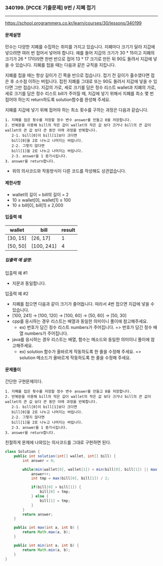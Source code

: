 ### 340199. [PCCE 기출문제] 9번 / 지폐 접기

---

https://school.programmers.co.kr/learn/courses/30/lessons/340199

#### 문제설명

민수는 다양한 지폐를 수집하는 취미를 가지고 있습니다. 지폐마다 크기가 달라 지갑에 넣으려면 여러 번 접어서 넣어야 합니다. 예를 들어 지갑의 크기가 30 * 15이고 지폐의
크기가 26 * 17이라면 한번 반으로 접어 13 * 17 크기로 만든 뒤 90도 돌려서 지갑에 넣을 수 있습니다. 지폐를 접을 때는 다음과 같은 규칙을 지킵니다.

지폐를 접을 때는 항상 길이가 긴 쪽을 반으로 접습니다.
접기 전 길이가 홀수였다면 접은 후 소수점 이하는 버립니다.
접힌 지폐를 그대로 또는 90도 돌려서 지갑에 넣을 수 있다면 그만 접습니다.
지갑의 가로, 세로 크기를 담은 정수 리스트 wallet과 지폐의 가로, 세로 크기를 담은 정수 리스트 bill가 주어질 때, 지갑에 넣기 위해서 지폐를 최소 몇 번 접어야 하는지
return하도록 solution함수를 완성해 주세요.

지폐를 지갑에 넣기 위해 접어야 하는 최소 횟수를 구하는 과정은 다음과 같습니다.
```
1. 지폐를 접은 횟수를 저장할 정수 변수 answer를 만들고 0을 저장합니다.
2. 반복문을 이용해 bill의 작은 값이 wallet의 작은 값 보다 크거나 bill의 큰 값이 wallet의 큰 값 보다 큰 동안 아래 과정을 반복합니다.
   2-1. bill[0]이 bill[1]보다 크다면
   bill[0]을 2로 나누고 나머지는 버립니다.
   2-2. 그렇지 않다면
   bill[1]을 2로 나누고 나머지는 버립니다.
   2-3. answer을 1 증가시킵니다.
3. answer을 return합니다.
```

- 위의 의사코드와 작동방식이 다른 코드를 작성해도 상관없습니다.

#### 제한사항

- wallet의 길이 = bill의 길이 = 2
- 10 ≤ wallet[0], wallet[1] ≤ 100
- 10 ≤ bill[0], bill[1] ≤ 2,000

#### 입출력 예

| wallet   | bill       | result |
|----------|------------|--------|
| [30, 15] | [26, 17]   | 1      |
| [50, 50] | [100, 241] | 4      |

##### 입출력 예 설명:

입출력 예 #1

- 지문과 동일합니다.

입출력 예 #2

- 지폐를 접으면 다음과 같이 크기가 줄어듭니다. 따라서 4번 접으면 지갑에 넣을 수 있습니다.
- [100, 241] -> [100, 120] -> [100, 60] -> [50, 60] -> [50, 30]
- cpp를 응시하는 경우 리스트는 배열과 동일한 의미이니 풀이에 참고해주세요.
  - ex) 번호가 담긴 정수 리스트 numbers가 주어집니다. => 번호가 담긴 정수 배열 numbers가 주어집니다.
- java를 응시하는 경우 리스트는 배열, 함수는 메소드와 동일한 의미이니 풀이에 참고해주세요.
  - ex) solution 함수가 올바르게 작동하도록 한 줄을 수정해 주세요. => solution 메소드가 올바르게 작동하도록 한 줄을 수정해 주세요.

#### 문제풀이

간단한 구현문제이다.

```
1. 지폐를 접은 횟수를 저장할 정수 변수 answer를 만들고 0을 저장합니다.
2. 반복문을 이용해 bill의 작은 값이 wallet의 작은 값 보다 크거나 bill의 큰 값이 wallet의 큰 값 보다 큰 동안 아래 과정을 반복합니다.
   2-1. bill[0]이 bill[1]보다 크다면
   bill[0]을 2로 나누고 나머지는 버립니다.
   2-2. 그렇지 않다면
   bill[1]을 2로 나누고 나머지는 버립니다.
   2-3. answer을 1 증가시킵니다.
3. answer을 return합니다.
```

친절하게 문제에 나와있는 의사코드를 그대로 구현하면 된다.

```java
class Solution {
    public int solution(int[] wallet, int[] bill) {
        int answer = 0;

        while(min(wallet[0], wallet[1]) < min(bill[0], bill[1]) || max(wallet[0], wallet[1]) < max(bill[0], bill[1])) {
            answer++;
            int tmp = max(bill[0], bill[1]) / 2;

            if(bill[0] > bill[1]) {
                bill[0] = tmp;
            } else {
                bill[1] = tmp;
            }
        }
        return answer;
    }

    public int max(int a, int b) {
        return Math.max(a, b);
    }

    public int min(int a, int b) {
        return Math.min(a, b);
    }
}
```
